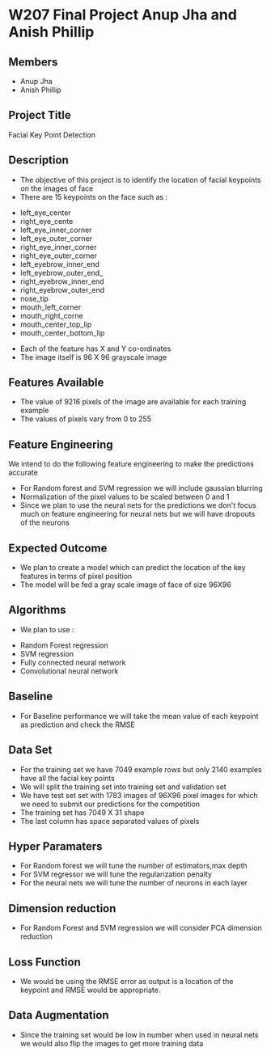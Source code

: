 # W207 Final Project Anup Jha and Anish Phillip

## Members
* Anup Jha
* Anish Phillip
## Project Title 
Facial Key Point Detection

## Description
* The objective of this project is to identify the location of facial keypoints on the images of face  
* There are 15 keypoints on the face such as :
- left_eye_center
- right_eye_cente
- left_eye_inner_corner
- left_eye_outer_corner
- right_eye_inner_corner
- right_eye_outer_corner
- left_eyebrow_inner_end
- left_eyebrow_outer_end_
- right_eyebrow_inner_end
- right_eyebrow_outer_end
- nose_tip
- mouth_left_corner
- mouth_right_corne
- mouth_center_top_lip
- mouth_center_bottom_lip
* Each of the feature has X and Y co-ordinates 
* The image itself is 96 X 96 grayscale image 
 
## Features Available 
* The value of 9216 pixels of the image are available for each training example 
* The values of pixels vary from 0 to 255 

## Feature Engineering 
We intend to do the following feature engineering to make the predictions accurate
 * For Random forest and SVM regression we will include gaussian blurring 
 * Normalization of the pixel values to be scaled between 0 and 1 
 * Since we plan to use the neural nets for the predictions we don't focus much on feature engineering for neural nets but we will have dropouts of the neurons

## Expected Outcome
  * We plan to create a model which can predict the location of the key features in terms of pixel position 
  * The model will be fed a gray scale image of face of size 96X96 

## Algorithms    
  *  We plan to use :  
  - Random Forest regression
  - SVM regression
  - Fully connected neural network 
  - Convolutional neural network 

## Baseline 
 * For Baseline performance we will take the mean value of each keypoint as prediction and check the RMSE
    
## Data Set 
  * For the training set we have 7049 example rows but only 2140 examples have all the facial key points 
  * We will split the training set into training set and validation set
  * We have test set set with 1783 images of 96X96 pixel images for which we need to submit our predictions for the competition
  * The training set has 7049 X 31 shape
  * The last column has space separated values of pixels
    
## Hyper Paramaters 
  * For Random forest we will tune the number of estimators,max depth
  * For SVM regressor we will tune the regularization penalty 
  * For the neural nets we will tune the number of neurons in each layer 
  
## Dimension reduction 
 * For Random Forest and SVM regression we will consider PCA dimension reduction 

## Loss Function 
 * We would be using the RMSE error as output is a location of the keypoint and RMSE would be appropriate.
 
 ## Data Augmentation
  * Since the training set would be low in number when used in neural nets we would also flip the images to get more training data
 
 
